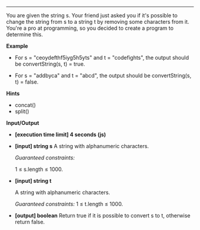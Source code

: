 ---

You are given the string s. Your friend just asked you if it's possible to change the string from s to a string t by removing some characters from it. You're a pro at programming, so you decided to create a program to determine this.

**Example**

- For s = "ceoydefthf5iyg5h5yts" and t = "codefights", the output should be
  convertString(s, t) = true.

- For s = "addbyca" and t = "abcd", the output should be
  convertString(s, t) = false.

**Hints**

- concat()
- split()

**Input/Output**

- **[execution time limit] 4 seconds (js)**
- **[input] string s**
  A string with alphanumeric characters.

  _Guaranteed constraints:_

  1 ≤ s.length ≤ 1000.

- **[input] string t**

  A string with alphanumeric characters.

  _Guaranteed constraints:_
  1 ≤ t.length ≤ 1000.

- **[output] boolean**
  Return true if it is possible to convert s to t, otherwise return false.
